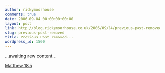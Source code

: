 ```yaml
---
author: rickymoorhouse
comments: true
date: 2006-09-04 00:00:00+00:00
layout: post
link: http://blog.rickymoorhouse.co.uk/2006/09/04/previous-post-removed/
slug: previous-post-removed
title: Previous Post removed...
wordpress_id: 1560
---
```


...awaiting new content...




[Matthew 18:5](http://www.gnpcb.org/esv/search/?q=Matt+18%3A15)
